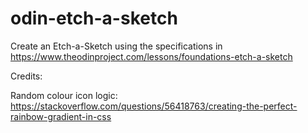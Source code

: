 # odin-etch-a-sketch
Create an Etch-a-Sketch using the specifications in https://www.theodinproject.com/lessons/foundations-etch-a-sketch

Credits:

Random colour icon logic:
https://stackoverflow.com/questions/56418763/creating-the-perfect-rainbow-gradient-in-css